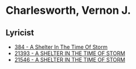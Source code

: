 # Charlesworth, Vernon J.

## Lyricist

- [384 - A Shelter In The Time Of Storm](/hymns/384.md)
- [21393 - A SHELTER IN THE TIME OF STORM](/hymns/21393.md)
- [21546 - A SHELTER IN THE TIME OF STORM](/hymns/21546.md)

